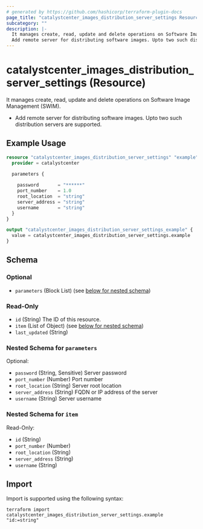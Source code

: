 ```yaml
---
# generated by https://github.com/hashicorp/terraform-plugin-docs
page_title: "catalystcenter_images_distribution_server_settings Resource - terraform-provider-catalystcenter"
subcategory: ""
description: |-
  It manages create, read, update and delete operations on Software Image Management (SWIM).
  Add remote server for distributing software images. Upto two such distribution servers are supported.
---
```


# catalystcenter_images_distribution_server_settings (Resource)

It manages create, read, update and delete operations on Software Image Management (SWIM).

- Add remote server for distributing software images. Upto two such distribution servers are supported.

## Example Usage

```terraform
resource "catalystcenter_images_distribution_server_settings" "example" {
  provider = catalystcenter
 
  parameters {

    password       = "******"
    port_number    = 1.0
    root_location  = "string"
    server_address = "string"
    username       = "string"
  }
}

output "catalystcenter_images_distribution_server_settings_example" {
  value = catalystcenter_images_distribution_server_settings.example
}
```

<!-- schema generated by tfplugindocs -->
## Schema

### Optional

- `parameters` (Block List) (see [below for nested schema](#nestedblock--parameters))

### Read-Only

- `id` (String) The ID of this resource.
- `item` (List of Object) (see [below for nested schema](#nestedatt--item))
- `last_updated` (String)

<a id="nestedblock--parameters"></a>
### Nested Schema for `parameters`

Optional:

- `password` (String, Sensitive) Server password
- `port_number` (Number) Port number
- `root_location` (String) Server root location
- `server_address` (String) FQDN or IP address of the server
- `username` (String) Server username


<a id="nestedatt--item"></a>
### Nested Schema for `item`

Read-Only:

- `id` (String)
- `port_number` (Number)
- `root_location` (String)
- `server_address` (String)
- `username` (String)

## Import

Import is supported using the following syntax:

```shell
terraform import catalystcenter_images_distribution_server_settings.example "id:=string"
```
